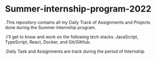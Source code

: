 # Summer-internship-program-2022
.This repository contains all my Daily Track of Assignments and Projects done during the Summer Internship program.

.I'll get to know and work on the following tech stacks: JavaScript, TypeScript, React, Docker, and Git/GitHub.

.Daily Task and Assignments are track during the period of Internship
